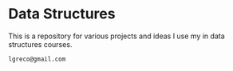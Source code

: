 # Data Structures

This is a repository for various projects and ideas I use my in data structures courses.

`lgreco@gmail.com`

